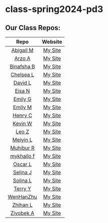 # class-spring2024-pd3

## Our Class Repos:
| Repo | Website |
|:----:|:-------:|
|[Abigail M](https://github.com/abigailm124/csa-mp3-pd3/tree/main)|[My Site](https://abigailm124.github.io)|
|[Arzo A](https://github.com/arzoa1/CODE3)|[My Site](https://arzoa1.github.io)|
|[Binafsha B](https://github.com/httpsb1na/csampa3/tree/38549cd5baf4626dd710d7be656f7d50b5c33eb9/frq-solutions/q4)|[My Site](https://httpsb1na.github.io)|
|[Chelsea L](https://github.com/w1iang/2024-frqs)|[My Site](https://w1iang.github.io)|
|[David L](https://github.com/dacode21/School/tree/main/frq%20solutions)|[My Site](https://dacode21.github.io)|
|[Eisa N](https://github.com/EisaNasar/CSA-PD3)|[My Site](https://EisaNasar.github.io)|
|[Emily G](https://github.com/EmilyG101/csa-mp3)|[My Site](https://EmilyG101.github.io)|
|[Emily M](https://github.com/E0940/csa-mp3-ap2024)|[My Site](https://E0940.github.io)|
|[Henry C](https://github.com/hchennnnn/cs-a)|[My Site](https://hchennnnn.github.io)|
|[Kevin W](https://github.com/KevinW5/Csa-mp3)|[My Site](https://KevinW5.github.io)|
|[Leo Z](https://github.com/leoz30/fdrhs-apcsa-peiod-3-/tree/folder/frq%20solutions)|[My Site](https://leoz30.github.io)|
|[Meiyin L](https://github.com/meiyinl4/csa-mp3)|[My Site](https://meiyinl4.github.io)|
|[Muhibur R](https://github.com/MuhiburR/csa-mp3-pd3.git)|[My Site](https://MuhiburR.github.io)|
|[mykhailo f](https://github.com/F-104A/cs_school)|[My Site](https://F-104A.github.io)|
|[Oscar L](https://github.com/UnrealChocolates/CSA-MP3)|[My Site](https://UnrealChocolates.github.io)|
|[Selina J](https://github.com/Selina0605/csa-mp3)|[My Site](https://selina0605.github.io)|
|[Solina L](https://github.com/L5462/CSA-MP3)|[My Site](https://L5462.github.io)|
|[Terry Y](https://github.com/TeryYe/Ap-csa-frq)|[My Site](https://TeryYe.github.io)|
|[WenHanZhu ](https://github.com/wenhanz235/csa-mp3)|[My Site](https://wenhanz235.github.io)|
|[Zhihan L](https://github.com/zhihanl3/pd3/tree/main/frqs%20solutions)|[My Site](https://zhihanl3.github.io)|
|[Ziyobek A](https://github.com/Ziyobeks/csa-pd3)|[My Site](https://Ziyobeks.github.io)|
